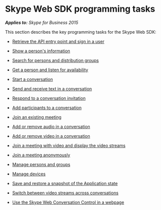 
# Skype Web SDK programming tasks



 _**Applies to:** Skype for Business 2015_

This section describes the key programming tasks for the Skype Web SDK:


- [Retrieve the API entry point and sign in a user](GetAPIEntrySignIn.md)
    
- [Show a person's information](ShowPersonInfo.md)
    
- [Search for persons and distribution groups](SearchForPersonsAndGroups.md)
    
- [Get a person and listen for availability](ListenForAvailability.md)
    
- [Start a conversation](StartConversation.md)
    
- [Send and receive text in a conversation](SendReceiveText.md)
    
- [Respond to a conversation invitation](RespondToInvitation.md)
    
- [Add participants to a conversation](AddParticipants.md)
    
- [Join an existing meeting](JoinMeeting.md)
    
- [Add or remove audio in a conversation](AddRemoveConversationAudio.md)
    
- [Add or remove video in a conversation](AddRemoveConversationVideo.md)
    
- [Join a meeting with video and display the video streams](JoinVideoMeetingDisplayVideo.md)
    
- [Join a meeting anonymously](AnonymousMeetingJoin.md)
    
- [Manage persons and groups](ManagePersonsAndGroups.md)
    
- [Manage devices](ManageDevices.md)
    
- [Save and restore a snapshot of the Application state](SaveRestoreSnapshot.md)
    
- [Switch between video streams across conversations](SwitchConversationVideoStreams.md)
    
- [Use the Skype Web Conversation Control in a webpage](UseConversationControl.md)
    
